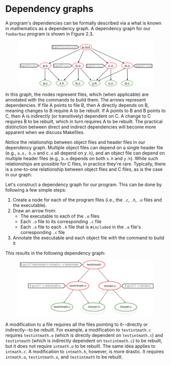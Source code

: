 # Dependency graphs

A program's dependencies can be formally described via a what is known in mathematics as a dependency graph. A dependency graph for our `foobarbaz` program is shown in Figure 2.3.

<figure><img src="../../.gitbook/assets/Group 132.png" alt=""><figcaption></figcaption></figure>

In this graph, the nodes represent files, which (when applicable) are annotated with the commands to build them. The arrows represent dependencies. If file A points to file B, then A directly depends on B, meaning changes to B require A to be rebuilt. If A points to B and B points to C, then A is indirectly (or transitively) dependent on C. A change to C requires B to be rebuilt, which in turn requires A to be rebuilt. The practical distinction between direct and indirect dependencies will become more apparent when we discuss Makefiles.

Notice the relationship between object files and header files in our dependency graph. Multiple object files can depend on a single header file (e.g., `a.o, b.o` and c`.o` all depend on y`.h`), and an object file can depend on multiple header files (e.g., `b.o` depends on both `x.h` and `y.h`). While such relationships are possible for C files, in practice they're rare. Typically, there is a one-to-one relationship between object files and C files, as is the case in our graph.





Let's construct a dependency graph for our program. This can be done by following a few simple steps:

1. Create a node for each of the program files (i.e., the `.c`, `.h`, `.o` files and the executable).
2. Draw an arrow from:
   * The executable to each of the `.o` files
   * Each `.o` file to its corresponding `.c` file
   * Each `.o` file to each `.h` file that is `#included` in the `.o` file's corresponding `.c` file
3. Annotate the executable and each object file with the command to build it

This results in the following dependency graph:

<figure><img src="../../.gitbook/assets/Group 125 (1).png" alt=""><figcaption></figcaption></figure>

A modification to a file requires all the files pointing to it--directly or indirectly--to be rebuilt. For example, a modification to `testintmath.c` requires `testintmath.o` (which is directly dependent on `testintmath.c`) and `testintmath` (which is indirectly dependent on `testintmath.c`) to be rebuilt, but it does not require `intmath.o` to be rebuilt. The same idea applies to `intmath.c`. A modification to `intmath.h`, however, is more drastic. It requires `intmath.o`, `testintmath.o`, and `testintmath` to be rebuilt.&#x20;
